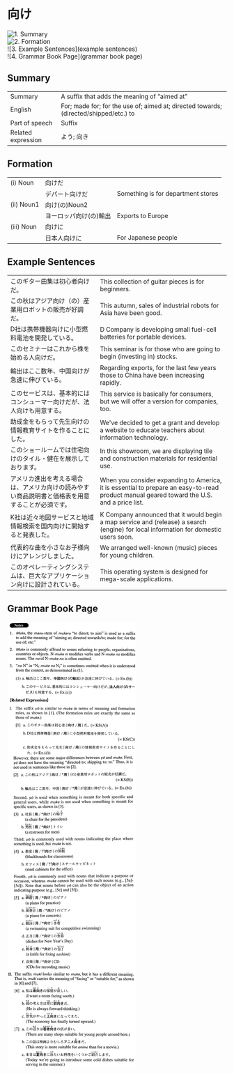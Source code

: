 # 向け

![1. Summary](summary)<br>
![2. Formation](formation)<br>
![3. Example Sentences](example sentences)<br>
![4. Grammar Book Page](grammar book page)<br>


## Summary

<table><tr>   <td>Summary</td>   <td>A suffix that adds the meaning of “aimed at”</td></tr><tr>   <td>English</td>   <td>For; made for; for the use of; aimed at; directed towards; (directed/shipped/etc.) to</td></tr><tr>   <td>Part of speech</td>   <td>Suffix</td></tr><tr>   <td>Related expression</td>   <td>よう; 向き</td></tr></table>

## Formation

<table class="table"><tbody><tr class="tr head"><td class="td"><span class="numbers">(i)</span> <span class="bold">Noun</span></td><td class="td"><span class="concept">向け</span><span>だ</span></td><td class="td"></td></tr><tr class="tr"><td class="td"></td><td class="td"><span>デパート</span><span class="concept">向け</span><span>だ</span></td><td class="td"><span>Something is for department stores</span></td></tr><tr class="tr head"><td class="td"><span class="numbers">(ii)</span> <span class="bold">Noun<span class="subscript">1</span></span></td><td class="td"><span class="concept">向け</span><span>(の)Noun<span class="subscript">2</span></span></td><td class="td"></td></tr><tr class="tr"><td class="td"></td><td class="td"><span>ヨーロッパ</span><span class="concept">向け</span><span>(の)輸出</span></td><td class="td"><span>Exports to Europe</span></td></tr><tr class="tr head"><td class="td"><span class="numbers">(iii)</span> <span class="bold">Noun</span></td><td class="td"><span class="concept">向け</span><span>に</span></td><td class="td"></td></tr><tr class="tr"><td class="td"></td><td class="td"><span>日本人</span><span class="concept">向け</span><span>に</span></td><td class="td"><span>For Japanese people</span></td></tr></tbody></table>

## Example Sentences

<table><tr>   <td>このギター曲集は初心者向けだ。</td>   <td>This collection of guitar pieces is for beginners.</td></tr><tr>   <td>この秋はアジア向け（の）産業用ロボットの販売が好調だ。</td>   <td>This autumn, sales of industrial robots for Asia have been good.</td></tr><tr>   <td>D社は携帯機器向けに小型燃料電池を開発している。</td>   <td>D Company is developing small fuel-cell batteries for portable devices.</td></tr><tr>   <td>このセミナーはこれから株を始める人向けだ。</td>   <td>This seminar is for those who are going to begin (investing in) stocks.</td></tr><tr>   <td>輸出はここ数年、中国向けが急速に伸びている。</td>   <td>Regarding exports, for the last few years those to China have been increasing rapidly.</td></tr><tr>   <td>このセービスは、基本的にはコンシューマー向けだが、法人向けも用意する。</td>   <td>This service is basically for consumers, but we will offer a version for companies, too.</td></tr><tr>   <td>助成金をもらって先生向けの情報教育サイトを作ることにした。</td>   <td>We've decided to get a grant and develop a website to educate teachers about information technology.</td></tr><tr>   <td>このショールームでは住宅向けのタイル・健在を展示しております。</td>   <td>In this showroom, we are displaying tile and construction materials for residential use.</td></tr><tr>   <td>アメリカ進出を考える場合は、アメリカ向けの読みやすい商品説明書と価格表を用意することが必須です。</td>   <td>When you consider expanding to America, it is essential to prepare an easy-to-read product manual geared toward the U.S. and a price list.</td></tr><tr>   <td>K社は近々地図サービスと地域情報検索を国内向けに開始すると発表した。</td>   <td>K Company announced that it would begin a map service and (release) a search (engine) for local information for domestic users soon.</td></tr><tr>   <td>代表的な曲を小さなお子様向けにアレンジしました。</td>   <td>We arranged well-known (music) pieces for young children.</td></tr><tr>   <td>このオペレーティングシステムは、巨大なアプリケーション向けに設計されている。</td>   <td>This operating system is designed for mega-scale applications.</td></tr></table>

## Grammar Book Page

![](../img/Advanced向け.png)

